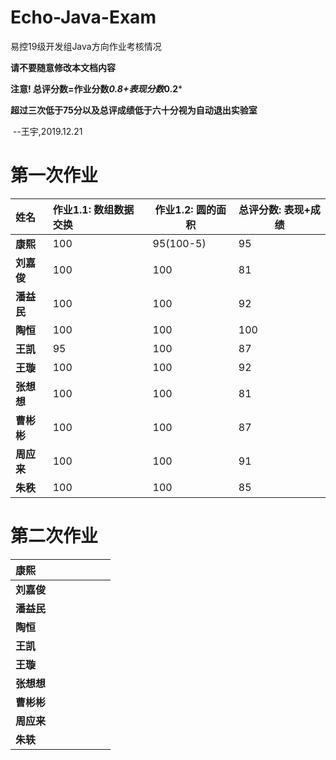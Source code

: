 # Echo-Java-Exam
易控19级开发组Java方向作业考核情况







**请不要随意修改本文档内容**







**注意! 总评分数=作业分数*0.8+表现分数*0.2***

**超过三次低于75分以及总评成绩低于六十分视为自动退出实验室**

​																		--王宇,2019.12.21

# 第一次作业



| 姓名       | 作业1.1: 数组数据交换 | 作业1.2: 圆的面积 | 总评分数: 表现+成绩 |
| :--------- | :-------------------- | ----------------- | ------------------- |
| **康熙**   | 100                   | 95(100-5)         | 95                  |
| **刘嘉俊** | 100                   | 100               | 81                  |
| **潘益民** | 100                   | 100               | 92                  |
| **陶恒**   | 100                   | 100               | 100                 |
| **王凯**   | 95                    | 100               | 87                  |
| **王璇**   | 100                   | 100               | 92                  |
| **张想想** | 100                   | 100               | 81                  |
| **曹彬彬** | 100                   | 100               | 87                  |
| **周应来** | 100                   | 100               | 91                  |
| **朱秩**   | 100                   | 100               | 85                  |



## 

# 第二次作业



| **康熙**   |      |      |      |      |      |      |
| :--------- | :--- | ---- | ---- | ---- | ---- | ---- |
| **刘嘉俊** |      |      |      |      |      |      |
| **潘益民** |      |      |      |      |      |      |
| **陶恒**   |      |      |      |      |      |      |
| **王凯**   |      |      |      |      |      |      |
| **王璇**   |      |      |      |      |      |      |
| **张想想** |      |      |      |      |      |      |
| **曹彬彬** |      |      |      |      |      |      |
| **周应来** |      |      |      |      |      |      |
| **朱轶**   |      |      |      |      |      |      |





































